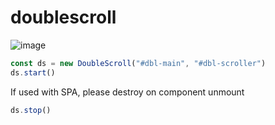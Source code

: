 # doublescroll

![image](https://github.com/mhxnahid/doublescroll/assets/45322767/ce3c922d-df8b-407c-b398-37a9dd927548)

```js
const ds = new DoubleScroll("#dbl-main", "#dbl-scroller")
ds.start()
```
If used with SPA, please destroy on component unmount
```js
ds.stop()
```
